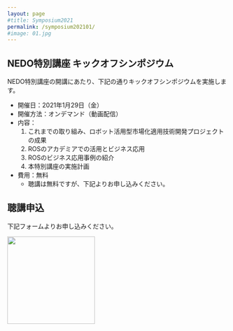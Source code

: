 ```yaml
---
layout: page
#title: Symposium2021
permalink: /symposium202101/
#image: 01.jpg
---
```


## NEDO特別講座 キックオフシンポジウム

NEDO特別講座の開講にあたり、下記の通りキックオフシンポジウムを実施します。

- 開催日：2021年1月29日（金）
- 開催方法：オンデマンド（動画配信）
- 内容：
  1. これまでの取り組み、ロボット活用型市場化適用技術開発プロジェクトの成果
  1. ROSのアカデミアでの活用とビジネス応用
  1. ROSのビジネス応用事例の紹介
  1. 本特別講座の実施計画
 - 費用：無料
   - 聴講は無料ですが、下記よりお申し込みください。
   
## 聴講申込
下記フォームよりお申し込みください。

<a href="https://forms.gle/xeGH2TZKeJckbcT68" alt="申し込みフォーム"><img src="https://user-images.githubusercontent.com/11814060/104677986-d09c9680-572d-11eb-8223-96e23cf8d541.png" width="200"></a>


